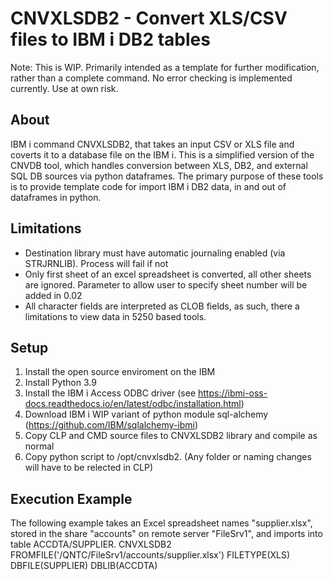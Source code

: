 # CNVXLSDB2 - Convert XLS/CSV files to IBM i DB2 tables
Note: This is WIP. Primarily intended as a template for further modification, rather than a complete command. No error checking is implemented currently. Use at own risk.

## About
IBM i command CNVXLSDB2, that takes an input CSV or XLS file and coverts it to a database file on the IBM i. This is a simplified version of the CNVDB tool, which handles conversion between XLS, DB2, and external SQL DB sources via python dataframes. 
The primary purpose of these tools is to provide template code for import IBM i DB2 data, in and out of dataframes in python.

## Limitations
* Destination library must have automatic journaling enabled (via STRJRNLIB). Process will fail if not
* Only first sheet of an excel spreadsheet is converted, all other sheets are ignored. Parameter to allow user to specify sheet number will be added in 0.02
* All character fields are interpreted as CLOB fields, as such, there a limitations to view data in 5250 based tools.

## Setup
1. Install the open source enviroment on the IBM
2. Install Python 3.9
3. Install the IBM i Access ODBC driver (see https://ibmi-oss-docs.readthedocs.io/en/latest/odbc/installation.html)
4. Download IBM i WIP variant of python module sql-alchemy (https://github.com/IBM/sqlalchemy-ibmi)
5. Copy CLP and CMD source files to CNVXLSDB2 library and compile as normal
6. Copy python script to /opt/cnvxlsdb2. (Any folder or naming changes will have to be relected in CLP)

## Execution Example
The following example takes an Excel spreadsheet names "supplier.xlsx", stored in the share "accounts" on remote server "FileSrv1", and imports into table ACCDTA/SUPPLIER.
CNVXLSDB2 FROMFILE('/QNTC/FileSrv1/accounts/supplier.xlsx') FILETYPE(XLS) DBFILE(SUPPLIER) DBLIB(ACCDTA) 
